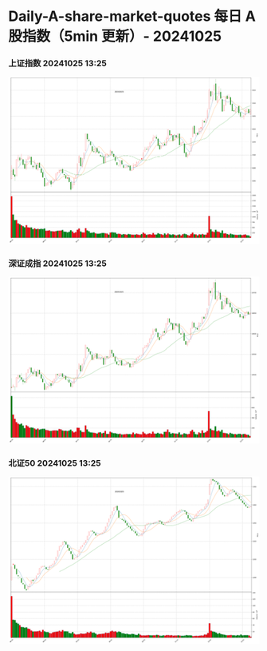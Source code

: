 
# Daily-A-share-market-quotes 每日 A 股指数（5min 更新）- 20241025

### 上证指数 20241025 13:25
![](./fig/2024/10/20241025-sh000001.png)

### 深证成指 20241025 13:25
![](./fig/2024/10/20241025-sz399001.png)

### 北证50 20241025 13:25
![](./fig/2024/10/20241025-bj899050.png)
